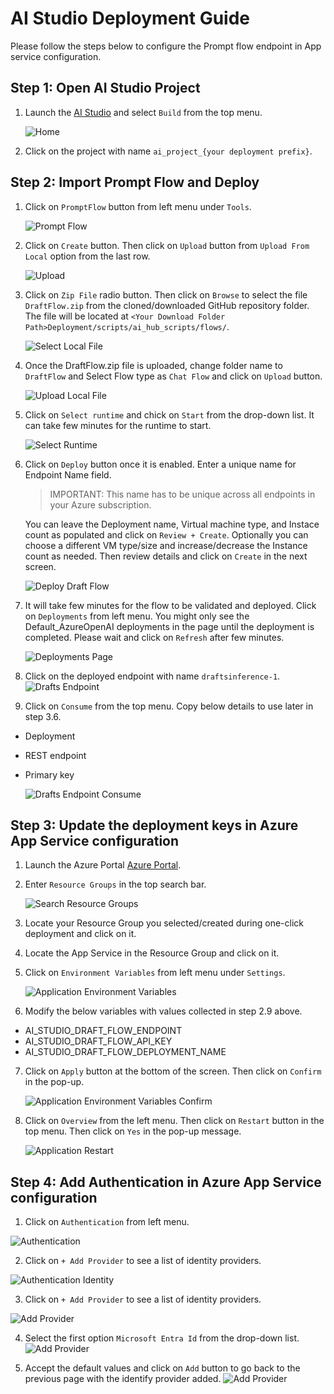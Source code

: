 # AI Studio Deployment Guide 
Please follow the steps below to configure the Prompt flow endpoint in App service configuration.

## Step 1: Open AI Studio Project
1. Launch the [AI Studio](https://ai.azure.com/) and select `Build` from the top menu.

    ![Home](images/aiStudio/Home.png)

2. Click on the project with name `ai_project_{your deployment prefix}`.

## Step 2: Import Prompt Flow and Deploy

1. Click on `PromptFlow` button from left menu under `Tools`.

    ![Prompt Flow](images/aiStudio/PromptFlow.png)

2. Click on `Create` button. Then click on `Upload` button from `Upload From Local` option from the last row.
    
    ![Upload](images/aiStudio/UploadFromLocal.png)

3. Click on `Zip File` radio button. Then click on `Browse` to select the file `DraftFlow.zip` from the cloned/downloaded GitHub repository folder. The file will be located at `<Your Download Folder Path>Deployment/scripts/ai_hub_scripts/flows/`.

    ![Select Local File](images/aiStudio/SelectLocalFile.png)

4. Once the DraftFlow.zip file is uploaded, change folder name to `DraftFlow` and Select Flow type as `Chat Flow` and click on `Upload` button.

    ![Upload Local File](images/aiStudio/UploadLocalFile.png)


5. Click on `Select runtime` and chick on `Start` from the drop-down list. It can take few minutes for the runtime to start.

    ![Select Runtime](images/aiStudio/SelectRunTime.png)

6. Click on `Deploy` button once it is enabled. Enter a unique name for Endpoint Name field.
    >IMPORTANT: This name has to be unique across all endpoints in your Azure subscription.

    You can leave the Deployment name, Virtual machine type, and Instace count as populated and click on `Review + Create`. Optionally you can choose a different VM type/size and increase/decrease the Instance count as needed. Then review details and click on `Create` in the next screen.

    ![Deploy Draft Flow](images/aiStudio/DeployDraftFlow.png)

7. It will take few minutes for the flow to be validated and deployed. Click on `Deployments` from left menu. You might only see the Default_AzureOpenAI deployments in the page until the deployment is completed. Please wait and click on `Refresh` after few minutes.

   ![Deployments Page](images/aiStudio/BlankDeploymentsPage.png)


8. Click on the deployed endpoint with name `draftsinference-1`.
   ![Drafts Endpoint](images/aiStudio/DraftsEndpoint.png)

9. Click on `Consume` from the top menu. Copy below details to use later in step 3.6.
- Deployment
- REST endpoint
- Primary key

    ![Drafts Endpoint Consume](images/aiStudio/DraftsEndpointConsume.png)

## Step 3: Update the deployment keys in Azure App Service configuration
1. Launch the Azure Portal [Azure Portal](https://portal.azure.com/).
2. Enter `Resource Groups` in the top search bar.

    ![Search Resource Groups](images/aiStudio/AzurePortalResourceGroups.png)

3. Locate your Resource Group you selected/created during one-click deployment and click on it.

4. Locate the App Service in the Resource Group and click on it.

5. Click on `Environment Variables` from left menu under `Settings`.

    ![Application Environment Variables](images/aiStudio/AppEnvironmentVariables.png)

6. Modify the below variables with values collected in step 2.9 above.
- AI_STUDIO_DRAFT_FLOW_ENDPOINT
- AI_STUDIO_DRAFT_FLOW_API_KEY
- AI_STUDIO_DRAFT_FLOW_DEPLOYMENT_NAME

7. Click on `Apply` button at the bottom of the screen. Then click on `Confirm` in the pop-up.

    ![Application Environment Variables Confirm](images/aiStudio/AppEnvironmentVariablesConfirm.png)

8. Click on `Overview` from the left menu. Then click on `Restart` button in the top menu. Then click on `Yes` in the pop-up message. 

   ![Application Restart](images/aiStudio/AppServiceRestart.png)

    
## Step 4: Add Authentication in Azure App Service configuration

1. Click on `Authentication` from left menu.

  ![Authentication](images/aiStudio/AppAuthentication.png)

2. Click on `+ Add Provider` to see a list of identity providers.

  ![Authentication Identity](images/aiStudio/AppAuthenticationIdentity.png)

3. Click on `+ Add Provider` to see a list of identity providers.

  ![Add Provider](images/aiStudio/AppAuthIdentityProvider.png)

4. Select the first option `Microsoft Entra Id` from the drop-down list.
 ![Add Provider](images/aiStudio/AppAuthIdentityProviderAdd.png)

5. Accept the default values and click on `Add` button to go back to the previous page with the identify provider added.
 ![Add Provider](images/aiStudio/AppAuthIdentityProviderAdded.png)
